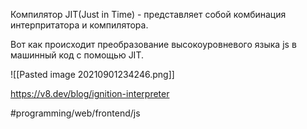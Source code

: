 Компилятор JIT(Just in Time) - представляет собой комбинация интерпритатора и компилятора.

Вот как происходит преобразование высокоуровневого языка js в машинный код с помощью JIT.

![[Pasted image 20210901234246.png]]

https://v8.dev/blog/ignition-interpreter

#programming/web/frontend/js